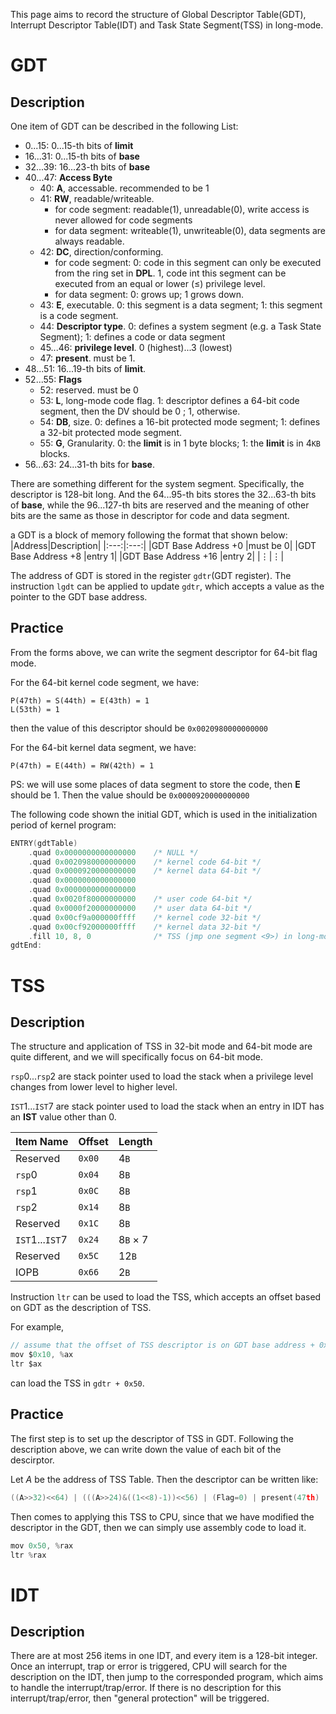 This page aims to record the structure of Global Descriptor Table(GDT), Interrupt Descriptor Table(IDT) and Task State Segment(TSS) in long-mode.

# GDT
## Description
One item of GDT can be described in the following List:

- $0...15$: $0...15$-th bits of **limit**
- $16...31$: $0...15$-th bits of **base**
- $32...39$: $16...23$-th bits of **base**
- $40...47$: **Access Byte**
  - $40$: **A**, accessable. recommended to be $1$
  - $41$: **RW**, readable/writeable.
    - for code segment: readable($1$), unreadable($0$), write access is never allowed for code segments
    - for data segment: writeable($1$), unwriteable($0$), data segments are always readable.
  - $42$: **DC**, direction/conforming.
    - for code segment: $0$: code in this segment can only be executed from the ring set in **DPL**. $1$, code int this segment can be executed from an equal or lower ($\leq$) privilege level.
    - for data segment: $0$: grows up; $1$ grows down.
  - $43$: **E**, executable. $0$: this segment is a data segment; $1$: this segment is a code segment.
  - $44$: **Descriptor type**. $0$: defines a system segment (e.g. a Task State Segment); $1$: defines a code or data segment
  - $45...46$: **privilege level**. $0~\mathrm{(highest)}...3~\mathrm{(lowest)}$
  - $47$: **present**. must be $1$.
- $48...51$: $16...19$-th bits of **limit**.
- $52...55$: **Flags**
  - $52$: reserved. must be $0$
  - $53$: **L**, long-mode code flag. $1$: descriptor defines a 64-bit code segment, then the DV should be $0$ ; $1$, otherwise. 
  - $54$: **DB**, size. $0$: defines a 16-bit protected mode segment; $1$: defines a 32-bit protected mode segment.
  - $55$: **G**, Granularity. $0$: the **limit** is in 1 byte blocks; $1$: the **limit** is in $4\texttt{KB}$ blocks.
- $56...63$: $24...31$-th bits for **base**.

There are something different for the system segment. Specifically, the descriptor is 128-bit long. And the $64...95$-th bits stores the $32...63$-th bits of **base**, while the $96...127$-th bits are reserved and the meaning of other bits are the same as those in descriptor for code and data segment.
  
a GDT is a block of memory following the format that shown below:
|Address|Description|
|:---:|:---:|
|GDT Base Address $+ 0$ |must be $0$|
|GDT Base Address $+ 8$ |entry $1$|
|GDT Base Address $+ 16$ |entry $2$|
|$\vdots$|$\vdots$|

The address of GDT is stored in the register ``gdtr``(GDT register).
The instruction ``lgdt`` can be applied to update ``gdtr``, which accepts a value as the pointer to the GDT base address.

## Practice
From the forms above, we can write the segment descriptor for 64-bit flag mode.

For the 64-bit kernel code segment, we have:
```
P(47th) = S(44th) = E(43th) = 1
L(53th) = 1
```
then the value of this descriptor should be $\texttt{0x0020980000000000}$

For the 64-bit kernel data segment, we have:
```
P(47th) = E(44th) = RW(42th) = 1
```
PS: we will use some places of data segment to store the code, then **E** should be $1$. 
Then the value should be $\texttt{0x0000920000000000}$

The following code shown the initial GDT, which is used in the initialization period of kernel program:

```cpp
ENTRY(gdtTable)
    .quad 0x0000000000000000    /* NULL */
    .quad 0x0020980000000000    /* kernel code 64-bit */
    .quad 0x0000920000000000    /* kernel data 64-bit */
    .quad 0x0000000000000000 
    .quad 0x0000000000000000
    .quad 0x0020f80000000000    /* user code 64-bit */
    .quad 0x0000f20000000000    /* user data 64-bit */
    .quad 0x00cf9a000000ffff    /* kernel code 32-bit */
    .quad 0x00cf92000000ffff    /* kernel data 32-bit */
    .fill 10, 8, 0				/* TSS (jmp one segment <9>) in long-mode 128-bit 50*/
gdtEnd:
```

# TSS
## Description
The structure and application of TSS in 32-bit mode and 64-bit mode are quite different, and we will specifically focus on 64-bit mode.

$\texttt{rsp}0...\texttt{rsp}2$ are stack pointer used to load the stack when a privilege level changes from lower level to higher level.

$\texttt{IST}1...\texttt{IST}7$ are stack pointer used to load the stack when an entry in IDT has an **IST** value other than $0$.


|Item Name|Offset             |Length       |
|---|---|---|
|Reserved|$\texttt{0x00}$    |$4\texttt{B}$|
|$\texttt{rsp}0$|$\texttt{0x04}$    |$8\texttt{B}$|
|$\texttt{rsp}1$|$\texttt{0x0C}$    |$8\texttt{B}$|
|$\texttt{rsp}2$|$\texttt{0x14}$    |$8\texttt{B}$|
|Reserved|$\texttt{0x1C}$    |$8\texttt{B}$|
|$\texttt{IST}1...\texttt{IST}7$    |$\texttt{0x24}$ |$8\texttt{B}\times 7$|
|Reserved|$\texttt{0x5C}$    |$12\texttt{B}$|
|IOPB|$\texttt{0x66}$ |$2\texttt{B}$|

Instruction ``ltr`` can be used to load the TSS, which accepts an offset based on GDT as the description of TSS.

For example, 
```as
// assume that the offset of TSS descriptor is on GDT base address + 0x10
mov $0x10, %ax
ltr $ax
```
can load the TSS in ``gdtr + 0x50``.

## Practice
The first step is to set up the descriptor of TSS in GDT.
Following the description above, we can write down the value of each bit of the descirptor.

Let $A$ be the address of TSS Table.
Then the descriptor can be written like:
```cpp
((A>>32)<<64) | (((A>>24)&((1<<8)-1))<<56) | (Flag=0) | present(47th) | E(43th) | A(40th) | ((A&0xffffff)<<16) | (0x103)
```
Then comes to applying this TSS to CPU, since that we have modified the descriptor in the GDT, then we can simply use assembly code to load it.
```as
mov 0x50, %rax
ltr %rax
```
# IDT
## Description
There are at most $256$ items in one IDT, and every item is a 128-bit integer. Once an interrupt, trap or error is triggered, CPU will search for the description on the IDT, then jump to the corresponded program, which aims to handle the interrupt/trap/error. If there is no description for this interrupt/trap/error, then "general protection" will be triggered.